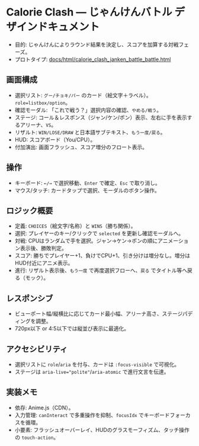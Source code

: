# Calorie Clash — じゃんけんバトル デザインドキュメント

- 目的: じゃんけんによりラウンド結果を決定し、スコアを加算する対戦フェーズ。
- プロトタイプ: [docs/html/calorie_clash_janken_battle_battle.html](html/calorie_clash_janken_battle_battle.html)

## 画面構成
- 選択リスト: `グー/チョキ/パー` のカード（絵文字＋ラベル）。`role=listbox/option`。
- 確認モーダル: 「これで戦う？」選択内容の確認、`やめる/戦う`。
- ステージ: コール＆レスポンス（ジャン/ケン/ポン）表示、左右に手を表示するアリーナ、`VS`。
- リザルト: `WIN/LOSE/DRAW` と日本語サブテキスト、`もう一度/戻る`。
- HUD: スコアボード（You/CPU）。
- 付加演出: 画面フラッシュ、スコア増分のフロート表示。

## 操作
- キーボード: `←/→` で選択移動、`Enter` で確定、`Esc` で取り消し。
- マウス/タッチ: カードタップで選択、モーダルのボタン操作。

## ロジック概要
- 定義: `CHOICES`（絵文字/名称）と `WINS`（勝ち関係）。
- 選択: プレイヤーのキー/クリックで `selected` を更新し確認モーダルへ。
- 対戦: CPUはランダムで手を選択。ジャン→ケン→ポンの順にアニメーション表示後、勝敗判定。
- スコア: 勝ちでプレイヤー+1、負けでCPU+1、引き分けは増分なし。増分はHUD付近にアニメ表示。
- 進行: リザルト表示後、`もう一度` で再度選択フローへ、`戻る` でタイトル等へ戻る（モック）。

## レスポンシブ
- ビューポート幅/縦横比に応じてカード最小幅、アリーナ高さ、ステージパディングを調整。
- 720px以下 or 4:5以下では縦並び表示に最適化。

## アクセシビリティ
- 選択リストに `role`/`aria` を付与、カードは `:focus-visible` で可視化。
- ステージは `aria-live="polite"`/`aria-atomic` で進行文言を伝達。

## 実装メモ
- 依存: Anime.js（CDN）。
- 入力管理: `canInteract` で多重操作を抑制、`focusIdx` でキーボードフォーカスを循環。
- 小要素: フラッシュオーバーレイ、HUDのグラスモーフィズム、タッチ操作の `touch-action`。

